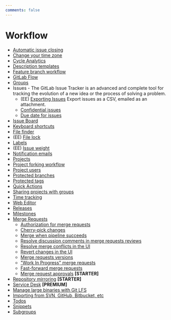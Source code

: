 ```yaml
---
comments: false
---
```


# Workflow

- [Automatic issue closing](../user/project/issues/automatic_issue_closing.md)
- [Change your time zone](timezone.md)
- [Cycle Analytics](../user/project/cycle_analytics.md)
- [Description templates](../user/project/description_templates.md)
- [Feature branch workflow](workflow.md)
- [GitLab Flow](gitlab_flow.md)
- [Groups](../user/group/index.md)
- Issues - The GitLab Issue Tracker is an advanced and complete tool for
  tracking the evolution of a new idea or the process of solving a problem.
  - (EE) [Exporting Issues](../user/project/issues/csv_export.md) Export issues as a CSV, emailed as an attachment.
  - [Confidential issues](../user/project/issues/confidential_issues.md)
  - [Due date for issues](../user/project/issues/due_dates.md)
- [Issue Board](../user/project/issue_board.md)
- [Keyboard shortcuts](shortcuts.md)
- [File finder](file_finder.md)
- (EE) [File lock](../user/project/file_lock.md)
- [Labels](../user/project/labels.md)
- (EE) [Issue weight](issue_weight.md)
- [Notification emails](notifications.md)
- [Projects](../user/project/index.md)
- [Project forking workflow](forking_workflow.md)
- [Project users](../user/project/members/index.md)
- [Protected branches](../user/project/protected_branches.md)
- [Protected tags](../user/project/protected_tags.md)
- [Quick Actions](../user/project/quick_actions.md)
- [Sharing projects with groups](../user/project/members/share_project_with_groups.md)
- [Time tracking](time_tracking.md)
- [Web Editor](../user/project/repository/web_editor.md)
- [Releases](releases.md)
- [Milestones](../user/project/milestones/index.md)
- [Merge Requests](../user/project/merge_requests/index.md)
  - [Authorization for merge requests](../user/project/merge_requests/authorization_for_merge_requests.md)
  - [Cherry-pick changes](../user/project/merge_requests/cherry_pick_changes.md)
  - [Merge when pipeline succeeds](../user/project/merge_requests/merge_when_pipeline_succeeds.md)
  - [Resolve discussion comments in merge requests reviews](../user/discussions/index.md)
  - [Resolve merge conflicts in the UI](../user/project/merge_requests/resolve_conflicts.md)
  - [Revert changes in the UI](../user/project/merge_requests/revert_changes.md)
  - [Merge requests versions](../user/project/merge_requests/versions.md)
  - ["Work In Progress" merge requests](../user/project/merge_requests/work_in_progress_merge_requests.md)
  - [Fast-forward merge requests](../user/project/merge_requests/fast_forward_merge.md)
  - [Merge request approvals](../user/project/merge_requests/merge_request_approvals.md) **[STARTER]**
- [Repository mirroring](repository_mirroring.md) **[STARTER]**
- [Service Desk](../user/project/service_desk.md) **[PREMIUM]**
- [Manage large binaries with Git LFS](lfs/manage_large_binaries_with_git_lfs.md)
- [Importing from SVN, GitHub, Bitbucket, etc](importing/README.md)
- [Todos](todos.md)
- [Snippets](../user/snippets.md)
- [Subgroups](../user/group/subgroups/index.md)
